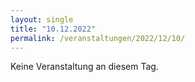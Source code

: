 ```yaml
---
layout: single
title: "10.12.2022"
permalink: /veranstaltungen/2022/12/10/
---
```


Keine Veranstaltung an diesem Tag.
